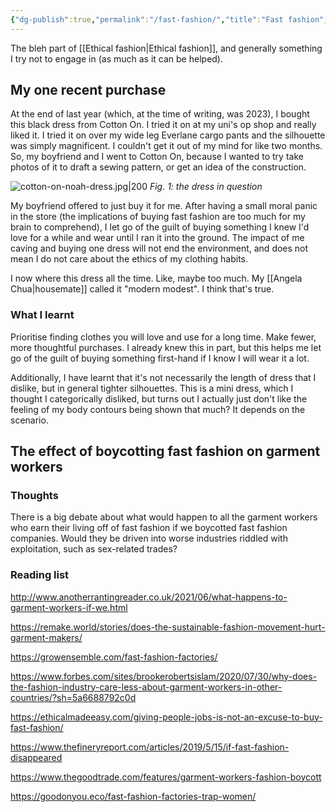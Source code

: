 ```yaml
---
{"dg-publish":true,"permalink":"/fast-fashion/","title":"Fast fashion","tags":["fashion"],"created":"2022-07-09T20:42:23+10:00","updated":"2024-04-26"}
---
```



The bleh part of [[Ethical fashion\|Ethical fashion]], and generally something I try not to engage in (as much as it can be helped).

##  My one recent purchase

At the end of last year (which, at the time of writing, was 2023), I bought this black dress from Cotton On. I tried it on at my uni's op shop and really liked it. I tried it on over my wide leg Everlane cargo pants and the silhouette was simply magnificent. I couldn't get it out of my mind for like two months. So, my boyfriend and I went to Cotton On, because I wanted to try take photos of it to draft a sewing pattern, or get an idea of the construction.

![cotton-on-noah-dress.jpg|200](/img/user/attachments/fast-fashion/cotton-on-noah-dress.jpg)
*Fig. 1: the dress in question*

My boyfriend offered to just buy it for me. After having a small moral panic in the store (the implications of buying fast fashion are too much for my brain to comprehend), I let go of the guilt of buying something I knew I'd love for a while and wear until I ran it into the ground. The impact of me caving and buying one dress will not end the environment, and does not mean I do not care about the ethics of my clothing habits.

I now where this dress all the time. Like, maybe too much. My [[Angela Chua\|housemate]] called it "modern modest". I think that's true.

### What I learnt

Prioritise finding clothes you will love and use for a long time. Make fewer, more thoughtful purchases. I already knew this in part, but this helps me let go of the guilt of buying something first-hand if I know I will wear it a lot.

Additionally, I have learnt that it's not necessarily the length of dress that I dislike, but in general tighter silhouettes. This is a mini dress, which I thought I categorically disliked, but turns out I actually just don't like the feeling of my body contours being shown that much? It depends on the scenario.

## The effect of boycotting fast fashion on garment workers

### Thoughts

There is a big debate about what would happen to all the garment workers who earn their living off of fast fashion if we boycotted fast fashion companies. Would they be driven into worse industries riddled with exploitation, such as sex-related trades? 

### Reading list

http://www.anotherrantingreader.co.uk/2021/06/what-happens-to-garment-workers-if-we.html

https://remake.world/stories/does-the-sustainable-fashion-movement-hurt-garment-makers/

https://growensemble.com/fast-fashion-factories/

https://www.forbes.com/sites/brookerobertsislam/2020/07/30/why-does-the-fashion-industry-care-less-about-garment-workers-in-other-countries/?sh=5a6688792c0d

https://ethicalmadeeasy.com/giving-people-jobs-is-not-an-excuse-to-buy-fast-fashion/

https://www.thefineryreport.com/articles/2019/5/15/if-fast-fashion-disappeared

https://www.thegoodtrade.com/features/garment-workers-fashion-boycott

https://goodonyou.eco/fast-fashion-factories-trap-women/
